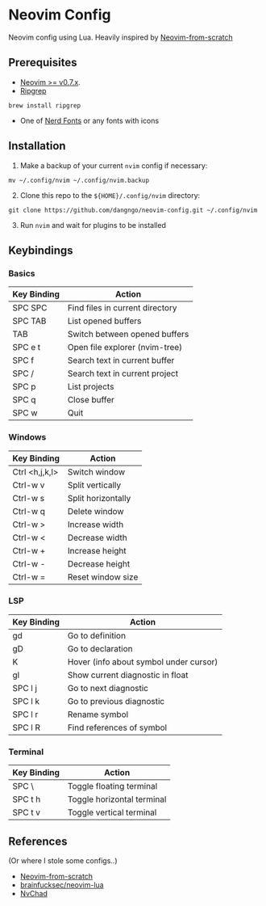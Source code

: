 # Neovim Config

Neovim config using Lua. Heavily inspired by [Neovim-from-scratch](https://github.com/LunarVim/Neovim-from-scratch)

## Prerequisites

* [Neovim >= v0.7.x](https://github.com/neovim/neovim/wiki/Installing-Neovim).
* [Ripgrep](https://github.com/BurntSushi/ripgrep)

```term
brew install ripgrep
```
* One of [Nerd Fonts](https://www.nerdfonts.com/font-downloads) or any fonts with icons

## Installation

1. Make a backup of your current `nvim` config if necessary:

```term
mv ~/.config/nvim ~/.config/nvim.backup
```

2. Clone this repo to the `${HOME}/.config/nvim` directory:

```term
git clone https://github.com/dangngo/neovim-config.git ~/.config/nvim
```

3. Run `nvim` and wait for plugins to be installed

## Keybindings

### Basics

| Key Binding | Action                          |
| ----------- | ------------------------------- |
| SPC SPC     | Find files in current directory |
| SPC TAB     | List opened buffers             |
| TAB         | Switch between opened buffers   |
| SPC e t     | Open file explorer (nvim-tree)  |
| SPC f       | Search text in current buffer   |
| SPC /       | Search text in current project  |
| SPC p       | List projects                   |
| SPC q       | Close buffer                    |
| SPC w       | Quit                            |

### Windows

| Key Binding    | Action             |
|----------------|--------------------|
| Ctrl <h,j,k,l> | Switch window      |
| Ctrl-w v       | Split vertically   |
| Ctrl-w s       | Split horizontally |
| Ctrl-w q       | Delete window      |
| Ctrl-w >       | Increase width     |
| Ctrl-w <       | Decrease width     |
| Ctrl-w +       | Increase height    |
| Ctrl-w -       | Decrease height    |
| Ctrl-w =       | Reset window size  |

### LSP

| Key Binding | Action                                 |
|-------------|----------------------------------------|
| gd          | Go to definition                       |
| gD          | Go to declaration                      |
| K           | Hover (info about symbol under cursor) |
| gl          | Show current diagnostic in float       |
| SPC l j     | Go to next diagnostic                  |
| SPC l k     | Go to previous diagnostic              |
| SPC l r     | Rename symbol                          |
| SPC l R     | Find references of symbol              |

### Terminal

| Key Binding | Action                     |
|-------------|----------------------------|
| SPC \       | Toggle floating terminal   |
| SPC t h     | Toggle horizontal terminal |
| SPC t v     | Toggle vertical terminal   |

## References
(Or where I stole some configs..)

* [Neovim-from-scratch](https://github.com/LunarVim/Neovim-from-scratch)
* [brainfucksec/neovim-lua](https://github.com/brainfucksec/neovim-lua)
* [NvChad](https://github.com/NvChad/NvChad)

